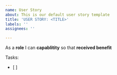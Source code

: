 ```yaml
---
name: User Story
about: This is our default user story template
title: 'USER STORY: <TITLE>'
labels: ''
assignees: ''

---
```


As a **role** I can **capablitity** so that **received benefit**

Tasks:
- [ ]
